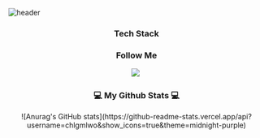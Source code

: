 ![header](https://capsule-render.vercel.app/api?type=soft&color=hexacode000000&text=Welcome!&fontColor=8000FF&fontAlign=78&animation=fadeIn)
</p>


<h3 align="center"> Tech Stack </h3>
<p align="center">
</p>

<h3 align="center"> Follow Me </h3>
<p align="center">
  <a href="https://instagram.com/gmlwo_00?igshid=YmMyMTA2M2Y="><img src="https://img.shields.io/badge/Instagram-E4405F?style=flat-square&logo=Instagram&logoColor=white&link=https://instagram.com/gmlwo_00?igshid=YmMyMTA2M2Y="/></a>&nbsp
</p>
<h3 align="center">💻 My Github Stats 💻</h3>
<div align="center">
![Anurag's GitHub stats](https://github-readme-stats.vercel.app/api?username=chlgmlwo&show_icons=true&theme=midnight-purple)
</div>
